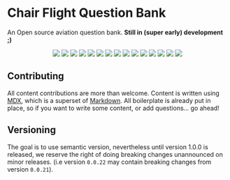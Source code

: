 # Chair Flight Question Bank

An Open source aviation question bank. **Still in (super early) development ;)**

<p align="center">
  <img src="https://img.shields.io/badge/coverage%20010-3%2F507%201%25-red" />
  <img src="https://img.shields.io/badge/coverage%20021-108%2F662%2016%25-red" />
  <img src="https://img.shields.io/badge/coverage%20022-0%2F471%200%25-red" />
  <img src="https://img.shields.io/badge/coverage%20031-0%2F86%200%25-red" />
  <img src="https://img.shields.io/badge/coverage%20032-0%2F243%200%25-red" />
  <img src="https://img.shields.io/badge/coverage%20033-0%2F118%200%25-red" />
  <img src="https://img.shields.io/badge/coverage%20034-0%2F85%200%25-red" />
  <img src="https://img.shields.io/badge/coverage%20040-0%2F363%200%25-red" />
  <img src="https://img.shields.io/badge/coverage%20050-0%2F465%200%25-red" />
  <img src="https://img.shields.io/badge/coverage%20061-0%2F119%200%25-red" />
  <img src="https://img.shields.io/badge/coverage%20062-0%2F328%200%25-red" />
  <img src="https://img.shields.io/badge/coverage%20071-0%2F388%200%25-red" />
  <img src="https://img.shields.io/badge/coverage%20081-0%2F498%200%25-red" />
  <img src="https://img.shields.io/badge/coverage%20082-0%2F204%200%25-red" />
  <img src="https://img.shields.io/badge/coverage%20090-0%2F79%200%25-red" />
</p>

## Contributing

All content contributions are more than welcome. Content is written using
[MDX](https://mdxjs.com/), which is a superset of
[Markdown](https://en.wikipedia.org/wiki/Markdown). All boilerplate is already
put in place, so if you want to write some content, or add questions... go
ahead!

## Versioning

The goal is to use semantic version, nevertheless until version 1.0.0 is
released, we reserve the right of doing breaking changes unannounced on minor
releases. (i.e version `0.0.22` may contain breaking changes from version
`0.0.21`).
